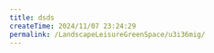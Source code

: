 ```yaml
---
title: dsds
createTime: 2024/11/07 23:24:29
permalink: /LandscapeLeisureGreenSpace/u3i36mig/
---
```

